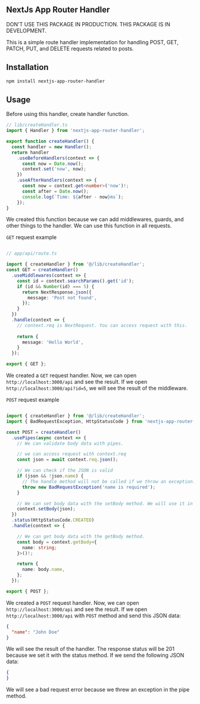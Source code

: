 ## NextJs App Router Handler
DON'T USE THIS PACKAGE IN PRODUCTION. THIS PACKAGE IS IN DEVELOPMENT.

This is a simple route handler implementation for handling POST, GET, PATCH, PUT, and DELETE requests related to posts.

## Installation

```bash
npm install nextjs-app-router-handler
```

## Usage

Before using this handler, create handler function.
```typescript
// lib/createHandler.ts
import { Handler } from 'nextjs-app-router-handler';

export function createHandler() {
  const handler = new Handler();
  return handler
    .useBeforeHandlers(context => {
      const now = Date.now();
      context.set('now', now);
    })
    .useAfterHandlers(context => {
      const now = context.get<number>('now')!;
      const after = Date.now();
      console.log(`Time: ${after - now}ms`);
    });
}

```
We created this function because we can add middlewares, guards, and other things to the handler. We can use this function in all requests.




`GET` request example

```typescript

// app/api/route.ts

import { createHandler } from '@/lib/createHandler';
const GET = createHandler()
  .useMiddlewares(context => {
    const id = context.searchParams().get('id');
    if (id && Number(id) === 5) {
      return NextResponse.json({
        message: 'Post not found',
      });
    }
  })
  .handle(context => {
    // context.req is NextRequest. You can access request with this.
    
    return {
      message: 'Hello World',
    }
  });

export { GET };
```
We created a `GET` request handler. Now, we can open `http://localhost:3000/api` and see the result. If we open `http://localhost:3000/api?id=5`, we will see the result of the middleware.

`POST` request example

```typescript

import { createHandler } from '@/lib/createHandler';
import { BadRequestException, HttpStatusCode } from 'nextjs-app-router-handler';

const POST = createHandler()
  .usePipes(async context => {
    // We can validate body data with pipes.

    // we can access request with context.req
    const json = await context.req.json();

    // We can check if the JSON is valid
    if (json && !json.name) {
      // The handle method will not be called if we throw an exception.
      throw new BadRequestException('name is required');
    }

    // We can set body data with the setBody method. We will use it in the handle method.
    context.setBody(json);
  })
  .status(HttpStatusCode.CREATED)
  .handle(context => {

    // We can get body data with the getBody method.
    const body = context.getBody<{
      name: string;
    }>()!;

    return {
      name: body.name,
    };
  });

export { POST };

```
We created a `POST` request handler. Now, we can open `http://localhost:3000/api` and see the result. If we open `http://localhost:3000/api` with `POST` method and send this JSON data:
```json
{
  "name": "John Doe"
}
```
We will see the result of the handler. The response status will be 201 because we set it with the status method. If we send the following JSON data:

```json
{
}
```
We will see a bad request error because we threw an exception in the pipe method.
